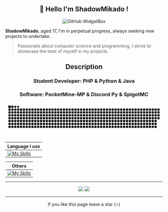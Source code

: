  <h2 align="center">👋 Hello I'm ShadowMikado !</h2>

<p align="center">
  <img src="https://github-widgetbox.vercel.app/api/profile?username=ShadowMikado&data=repositories,stars,followers&theme=darkmode" alt="GitHub WidgetBox">
</p>


 **ShadowMikado**, aged 17, I'm in perpetual progress, always seeking new projects to undertake.
 > Passionate about computer science and programming, I strive to showcase the best of myself in my projects.

<h2 align="center">Description</h2>

<h3 align="center">Student Developer: PHP & Python & Java</h3>
<h3 text-align="right" align="center">Software: PocketMine-MP & Discord Py & SpigotMC</h3>

<p align="center"><img alt="snake" src="assets/Snake.svg" /></p>

<div markdown="1" align="right">

|   Language I use   |
|---|
|   [![My Skills](https://skillicons.dev/icons?i=php,python,java,html,css&perline=3)](https://skillicons.dev)   |



|   Others   |
|---|
|   [![My Skills](https://skillicons.dev/icons?i=git,github,linux,mysql,idea,docker&perline=3)](https://skillicons.dev)   |
 
</div>

---

<p align="center"><img src="https://github-readme-streak-stats.herokuapp.com?user=ShadowMikado&theme=dark&hide_border=true&type=png"> <img src="https://github-readme-stats.vercel.app/api/top-langs/?username=ShadowMikado&layout=compact&hide_border=true&theme=dark">  </p>



--- 
<p align="center">If you like this page leave a star (⭐) </p>
